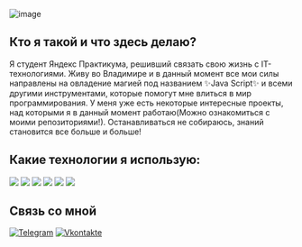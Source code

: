 ![image](https://user-images.githubusercontent.com/114674153/220403872-4caf8ffd-873a-4b7e-8aa1-ff875c06c078.png)

## Кто я такой и что здесь делаю?
  Я студент Яндекс Практикума, решивший связать свою жизнь с IT-технологиями. Живу во Владимире и в данный момент все мои силы направлены на овладение магией под названием ✨Java Script✨ и всеми другими инструментами, которые помогут мне влиться в мир программирования. У меня уже есть некоторые интересные проекты, над которыми я в данный момент работаю(Можно ознакомиться с моими репозиториями!). Останавливаться не собираюсь, знаний становится все больше и больше!

## Какие технологии я использую:
<p align="left">
<img  src="https://readme-components.vercel.app/api?component=logo&fill=black&logo=javascript&svgfill=f6df1c">
<img  src="https://readme-components.vercel.app/api?component=logo&fill=black&logo=webpack&svgfill=8ed5fa">
<img  src="https://readme-components.vercel.app/api?component=logo&fill=black&logo=html5&svgfill=f06629">
<img  src="https://readme-components.vercel.app/api?component=logo&fill=black&logo=CSS3&svgfill=028dd1">
<img  src="https://readme-components.vercel.app/api?component=logo&fill=black&logo=github">
<img src="https://readme-components.vercel.app/api?component=logo&fill=red&logo=git">
</p>

## Связь со мной
[![Telegram](https://img.shields.io/badge/Telegram-2CA5E0?style=for-the-badge&logo=telegram&logoColor=white&link=https://t.me/BuktopWin)](https://t.me/BuktopWin) [![Vkontakte](https://img.shields.io/badge/Вконтакте-1976D2?style=for-the-badge&logo=VK&logoColor=white&link=https://vk.com/buktopwin)](https://vk.com/buktopwin)
<!--**Buktopy/Buktopy** is a ✨ _special_ ✨ repository because its `README.md` (this file) appears on your GitHub profile.

Here are some ideas to get you started:

- 🔭 I’m currently working on ...
- 🌱 I’m currently learning ...
- 👯 I’m looking to collaborate on ...
- 🤔 I’m looking for help with ...
- 💬 Ask me about ...
- 📫 How to reach me: ...
- 😄 Pronouns: ...
- ⚡ Fun fact: ...
-->
